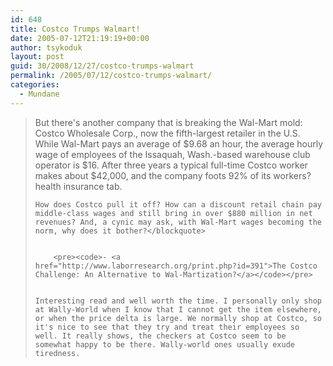 ```yaml
---
id: 648
title: Costco Trumps Walmart!
date: 2005-07-12T21:19:19+00:00
author: tsykoduk
layout: post
guid: 30/2008/12/27/costco-trumps-walmart
permalink: /2005/07/12/costco-trumps-walmart/
categories:
  - Mundane
---
```

<blockquote>But there's another company that is breaking the Wal-Mart mold: Costco Wholesale Corp., now the fifth-largest retailer in the U.S. While Wal-Mart pays an average of $9.68 an hour, the average hourly wage of employees of the Issaquah, Wash.-based warehouse club operator is $16. After three years a typical full-time Costco worker makes about $42,000, and the company foots 92% of its workers? health insurance tab.

	How does Costco pull it off? How can a discount retail chain pay middle-class wages and still bring in over $880 million in net revenues? And, a cynic may ask, with Wal-Mart wages becoming the norm, why does it bother?</blockquote>


		<pre><code>- <a href="http://www.laborresearch.org/print.php?id=391">The Costco Challenge: An Alternative to Wal-Martization?</a></code></pre>


	Interesting read and well worth the time. I personally only shop at Wally-World when I know that I cannot get the item elsewhere, or when the price delta is large. We normally shop at Costco, so it's nice to see that they try and treat their employees so well. It really shows, the checkers at Costco seem to be somewhat happy to be there. Wally-world ones usually exude tiredness.